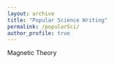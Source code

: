 ```yaml
---
layout: archive
title: "Popular Science Writing"
permalink: /popularSci/
author_profile: true
---
```

Magnetic Theory